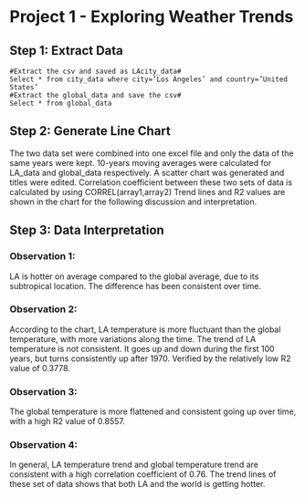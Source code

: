 # Project 1 - Exploring Weather Trends

## Step 1: Extract Data
```
#Extract the csv and saved as LAcity_data#
Select * from city_data where city=’Los Angeles’ and country=’United States’
#Extract the global_data and save the csv#
Select * from global_data
```
## Step 2: Generate Line Chart
The two data set were combined into one excel file and only the data of the same years were kept.
10-years moving averages were calculated for LA_data and global_data respectively.
A scatter chart was generated and titles were edited.
Correlation coefficient between these two sets of data is calculated by using CORREL(array1,array2)
Trend lines and R2 values are shown in the chart for the following discussion and interpretation.
 
 
## Step 3: Data Interpretation
### Observation 1: 
LA is hotter on average compared to the global average, due to its subtropical location. The difference has been consistent over time. 
### Observation 2:
According to the chart, LA temperature is more fluctuant than the global temperature, with more variations along the time. The trend of LA temperature is not consistent. It goes up and down during the first 100 years, but turns consistently up after 1970. Verified by the relatively low R2 value of 0.3778.
### Observation 3:
The global temperature is more flattened and consistent going up over time, with a high R2 value of 0.8557.
### Observation 4:
In general, LA temperature trend and global temperature trend are consistent with a high correlation coefficient of 0.76. The trend lines of these set of data shows that both LA and the world is getting hotter. 


